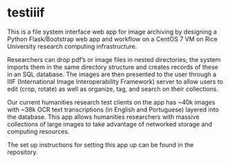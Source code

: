 # testiiif

This is a file system interface web app for image archiving by designing a Python Flask/Bootstrap web app and workflow on a CentOS 7 VM on Rice University research computing infrastructure. 

Researchers can drop pdf’s or image files in nested directories; the system imports them in the same directory structure and creates records of these in an SQL database. The images are then presented to the user through a IIIF (International Image Interoperability Framework) server to allow users to edit (crop, rotate) as well as organize, tag, and search on their collections.

Our current humanities research test clients on the app has ~40k images with ~38k OCR text transcriptions (in English and Portuguese) layered into the database. This app allows humanities researchers with massive collections of large images to take advantage of networked storage and computing resources.

The set up instructions for setting this app up can be found in the repository.
